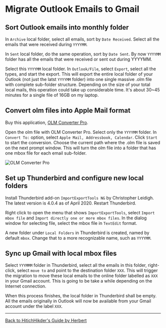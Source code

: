 # Migrate Outlook Emails to Gmail

## Sort Outlook emails into monthly folder

In `Archive` local folder, select all emails, sort by `Date Received`. Select all the emails that were received during `YYYYMM`. 

In `Sent` local folder, do the same operation, sort by `Date Sent`. By now `YYYYMM` folder has all the emails that were received or sent out during YYYYMM. 

Select this `YYYYMM` local folder. In `Outlook/File`, select `Export`, select all the types, and start the export. This will export the entire local folder of your Outlook (not just the latst `YYYYMM` folder)  into one single massive .olm file with complete sub-folder structure. Depending on the size of your total local mails, this operation could take up considerable time. It's about 30~45 minutes for a single file of 16GB on my laptop. 

## Convert olm files into Apple Mail format

Buy this application, [OLM Converter Pro](https://www.olmconverterpro.com/). 

Open the olm file with OLM Converter Pro. Select only the `YYYYMM` folder. In `Convert To:` option, select `Apple Mail, Addressbook, Calendar`. Click `Start` to start the conversion. Choose the current path where the .olm file is saved on the next prompt window. This will turn the olm file into a folder that has one mbox file for each email sub-folder. 

![OLM Converter Pro](https://galaxy-guide.s3-ap-northeast-1.amazonaws.com/convert_olm.png)

## Set up Thunderbird and configure new local folders

Install Thunderbird add-on `ImportExportTools NG` by Christopher Leidigh. The latest version is 4.0.4 as of April 2020. Restart Thunderbird.

Right click to open the menu that shows `ImportExportTools`, select `Import mbox file` and `Import directly one or more mbox files`. In the dialog window for selecting file, select the mbox file in `TextEdit` format. 

A new folder under `Local Folders` in Thunderbird is created, named by default `mbox`. Change that to a more recognizable name, such as `YYYYMM`. 

## Sync up Gmail with local mbox files

Select `YYYMMM` folder in Thunderbird, select all the emails in this folder, right-click, select `move to` and point to the destination folder `XXX`. This will trigger the migration to move these local emails to the online folder labelled as `XXX` in your Gmail account. This is going to be take a while depending on the Internet connection.

When this process finishes, the local folder in Thunderbird shall be empty. All the emails originally in Outlook will now be available from your Gmail account under the label `XXX`. 

***

[Back to HitichHikder's Guide by Herbert](README.md)